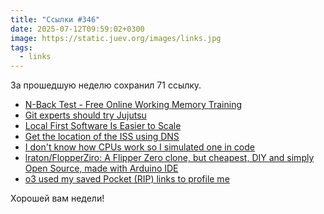 ```yaml
---
title: "Ссылки #346"
date: 2025-07-12T09:59:02+0300
image: https://static.juev.org/images/links.jpg
tags:
  - links
---
```


За прошедшую неделю сохранил 71 ссылку.

- [N-Back Test - Free Online Working Memory Training](https://n-back.net/)
- [Git experts should try Jujutsu](https://pksunkara.com/thoughts/git-experts-should-try-jujutsu/)
- [Local First Software Is Easier to Scale](https://elijahpotter.dev/articles/local-first_software_is_easier_to_scale)
- [Get the location of the ISS using DNS](https://shkspr.mobi/blog/2025/07/get-the-location-of-the-iss-using-dns/)
- [I don't know how CPUs work so I simulated one in code](https://djharper.dev/post/2019/05/21/i-dont-know-how-cpus-work-so-i-simulated-one-in-code/)
- [lraton/FlopperZiro: A Flipper Zero clone, but cheapest, DIY and simply Open Source, made with Arduino IDE](https://github.com/lraton/FlopperZiro)
- [o3 used my saved Pocket (RIP) links to profile me](https://noperator.dev/posts/o3-pocket-profile/)

Хорошей вам недели!
